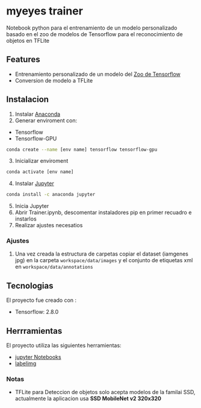 # myeyes trainer
Notebook python para el entrenamiento de un modelo personalizado basado en el zoo de modelos de Tensorflow para el reconocimiento de objetos en TFLite

## Features
- Entrenamiento personalizado de un modelo del [Zoo de Tensorflow](https://github.com/tensorflow/models/blob/master/research/object_detection/g3doc/tf2_detection_zoo.md)
- Conversion de modelo a TFLite

## Instalacion 
1) Instalar [Anaconda](https://www.anaconda.com/products/distribution)
2) Generar enviroment con:
- Tensorflow
- Tensorflow-GPU
```bash
conda create --name [env name] tensorflow tensorflow-gpu
```
3) Inicializar enviroment
```bash
conda activate [env name]
```
4) Instalar [Jupyter](https://anaconda.org/anaconda/jupyter)
```bash
conda install -c anaconda jupyter 
```
5) Inicia Jupyter
6) Abrir Trainer.ipynb, descomentar instaladores pip en primer recuadro e instarlos
7) Realizar ajustes necesatios

### Ajustes 
1) Una vez creada la estructura de carpetas copiar el dataset (iamgenes jpg) en la carpeta ```workspace/data/images``` y el conjunto de etiquetas xml en ```workspace/data/annotations```

## Tecnologias
El proyecto fue creado con :
* Tensorflow: 2.8.0

## Herrramientas
El proyecto utiliza las siguientes herramientas:
* [jupyter Notebooks](https://jupyter.org/)
* [labelimg](https://github.com/tzutalin/labelImg)


### Notas
- TFLite para Deteccion de objetos solo acepta modelos de la familai SSD, actualmente la aplicacion usa **SSD MobileNet v2 320x320**

